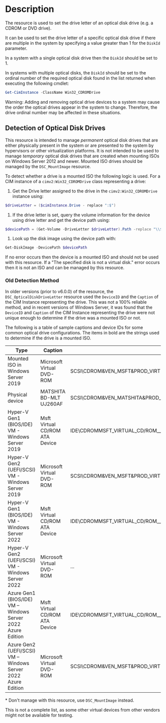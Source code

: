# Description

The resource is used to set the drive letter of an optical disk drive (e.g.
a CDROM or DVD drive).

It can be used to set the drive letter of a specific optical disk drive if
there are multiple in the system by specifying a value greater than 1 for
the `DiskId` parameter.

In a system with a single optical disk drive then the `DiskId` should
be set to 1.

In systems with multiple optical disks, the `DiskId` should be set to
the ordinal number of the required optical disk found in the list
returned when executing the following cmdlet:

```powershell
Get-CimInstance -ClassName Win32_CDROMDrive
```

Warning: Adding and removing optical drive devices to a system may cause the
order the optical drives appear in the system to change. Therefore, the
drive ordinal number may be affected in these situations.

## Detection of Optical Disk Drives

This resource is intended to manage _permanent_ optical disk drives that are
either physically present in the system or are presented to the system by
hypervisors or other virtualization platforms. It is not intended to be used
to manage _temporary_ optical disk drives that are created when mounting ISOs
on Windows Server 2012 and newer. Mounted ISO drives should be managed by the
`DSC_MountImage` resource.

To detect whether a drive is a mounted ISO the following logic is used.
For a CIM instance of a `cimv2:Win32_CDROMDrive` class representing a
drive:

1. Get the Drive letter assigned to the drive in the `cimv2:Win32_CDROMDrive`
  instance using:

  ```powershell
  $driveLetter = ($cimInstance.Drive - replace ":$")
  ```

1. If the drive letter is set, query the volume information for the device
   using drive letter and get the device path using:

  ```powershell
  $devicePath = (Get-Volume -DriveLetter $driveLetter).Path -replace "\\$"
  ```

1. Look up the disk image using the device path with:

  ```powershell
  Get-DiskImage -DevicePath $devicePath
  ```

  If no error occurs then the device is a mounted ISO and should not be
  used with this resource. If a "The specified disk is not a virtual
  disk." error occurs then it is not an ISO and can be managed by this
  resource.

### Old Detection Method

In older versions (prior to v6.0.0) of the resource, the `DSC_OpticalDiskDriveLetter`
resource used the `DeviceID` and the `Caption` of the CIM Instance representing
the drive. This was not a 100% reliable method, and in recent versions of Windows
Server, it was found that the `DeviceID` and `Caption` of the CIM Instance
representing the drive were not unique enough to determine if the drive was a
mounted ISO or not.

The following is a table of sample captions and device IDs for some common
optical drive configurations. The items in bold are the strings used to
determine if the drive is a mounted ISO.

| Type | Caption | DeviceID | Manage using |
| ---- | ------- | -------- | ----------- |
| Mounted ISO in Windows Server 2019 | Microsoft Virtual DVD-ROM | SCSI\CDROM&VEN_MSFT&PROD_VIRTUAL_DVD-ROM\2&1F4ADFFE&0&000004 | `DSC_MountImage`* |
| Physical device | MATSHITA BD-MLT UJ260AF | SCSI\CDROM&VEN_MATSHITA&PROD_BD-MLT_UJ260AF\4&23A5A6AC&0&000200 | `DSC_OpticalDiskDriveLetter` |
| Hyper-V Gen1 (BIOS/IDE) VM - Windows Server 2019 | Msft Virtual CD/ROM ATA Device | IDE\CDROMMSFT_VIRTUAL_CD/ROM_____________________1.0_____\5&CFB56DE&0&1.0.0 | `DSC_OpticalDiskDriveLetter` |
| Hyper-V Gen2 (UEFI/SCSI) VM - Windows Server 2019 | Microsoft Virtual DVD-ROM | SCSI\CDROM&VEN_MSFT&PROD_VIRTUAL_DVD-ROM\000001 | `DSC_OpticalDiskDriveLetter` |
| Hyper-V Gen1 (BIOS/IDE) VM - Windows Server 2022 | Msft Virtual CD/ROM ATA Device | IDE\CDROMMSFT_VIRTUAL_CD/ROM_____________________1.0_____\5&CFB56DE&0&1.0.0 | `DSC_OpticalDiskDriveLetter` |
| Hyper-V Gen2 (UEFI/SCSI) VM - Windows Server 2022 | Microsoft Virtual DVD-ROM | ... | `DSC_OpticalDiskDriveLetter` |
| Azure Gen1 (BIOS/IDE) VM – Windows Server 2022 Azure Edition | Msft Virtual CD/ROM ATA Device | IDE\CDROMMSFT_VIRTUAL_CD/ROM_____________________1.0_____\5&CFB56DE&0&1.0.0 | `DSC_OpticalDiskDriveLetter` |
| Azure Gen2 (UEFI/SCSI) VM – Windows Server 2022 Azure Edition | Microsoft Virtual DVD-ROM | SCSI\CDROM&VEN_MSFT&PROD_VIRTUAL_DVD-ROM\5&394B69D0&0&000002 | `DSC_pticalDiskDriveLetter` |

\* Don't manage with this resource, use `DSC_MountImage` instead.

This is not a complete list, as some other virtual devices from other vendors
might not be available for testing.
